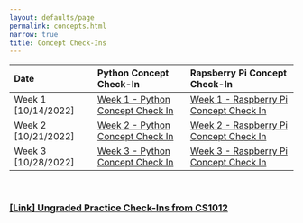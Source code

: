 ```yaml
---
layout: defaults/page
permalink: concepts.html
narrow: true
title: Concept Check-Ins
---
```


<table>
  <thead>
    <tr>
      <th style="text-align: left">Date</th>
      <th style="text-align: left">Python Concept Check-In</th>
      <th style="text-align: left">Rapsberry Pi Concept Check-In</th>
    </tr>
  </thead>
  <tbody>
    <tr>
      <td style="text-align: left"> Week 1 [10/14/2022]</td>
      <td style="text-align: left"> 
      <a href="https://forms.gle/Z6JmgXTLKyAjMqkM6" target="_blank">Week 1 - Python Concept Check In</a>
      </td>
      <td style="text-align: left"> 
      <a href="https://forms.gle/GNDaM686HkTWjMdK7" target="_blank">Week 1 - Raspberry Pi Concept Check In</a>
      </td>
    </tr>
    <tr>
      <td style="text-align: left"> Week 2 [10/21/2022]</td>
      <td style="text-align: left"> 
      <a href="https://forms.gle/VtxHsWs7xzyN87Dg7" target="_blank">Week 2 - Python Concept Check In</a>
      </td>
      <td style="text-align: left"> 
      <a href="https://forms.gle/x2e8Drde1zBMbCa38" target="_blank">Week 2 - Raspberry Pi Concept Check In</a>
      </td>
    </tr>
    <tr>
      <td style="text-align: left"> Week 3 [10/28/2022]</td>
      <td style="text-align: left"> 
      <a href="https://docs.google.com/forms/d/e/1FAIpQLSd0n_zdxy7Wd_a6uliMmv0oIRzt_Y63HmXF_gLPLrQagdL5pQ/viewform?usp=sf_link" target="_blank">Week 3 - Python Concept Check In</a>
      </td>
      <td style="text-align: left"> 
      <a href="https://docs.google.com/forms/d/e/1FAIpQLSd58S0QhXvuOP3rQzOzpIekrVLy83CTvZ90ttZuP64Yo_gQRQ/viewform?usp=sf_link" target="_blank">Week 3 - Raspberry Pi Concept Check In</a>
      </td>
    </tr>
  <!--
    <tr>
      <td style="text-align: left"> Week 4 [11/04/2022]</td>
      <td style="text-align: left"> 
      <a href="" target="_blank">Week 4 - Python Concept Check In</a>
      </td>
      <td style="text-align: left"> 
      <a href="" target="_blank">Week 4 - Raspberry Pi Concept Check In</a>
      </td>
    </tr>
    <tr>
      <td style="text-align: left"> Week 5 [11/11/2022]</td>
      <td style="text-align: left"> 
      <a href="" target="_blank">Week 5 - Python Concept Check In</a>
      </td>
      <td style="text-align: left"> 
      <a href="" target="_blank">Week 5 - Raspberry Pi Concept Check In</a>
      </td>
    </tr>
    <tr>
      <td style="text-align: left"> Week 6 [11/18/2022]</td>
      <td style="text-align: left"> 
      <a href="" target="_blank">Week 6 - Python Concept Check In</a>
      </td>
      <td style="text-align: left"> 
      <a href="" target="_blank">Week 6 - Raspberry Pi Concept Check In</a>
      </td>
    </tr>
    <tr>
      <td style="text-align: left"> Week 7 [11/25/2022]</td>
      <td style="text-align: left"> 
      <a href="" target="_blank">Week 7 - Python Concept Check In</a>
      </td>
      <td style="text-align: left"> 
      <a href="" target="_blank">Week 7 - Raspberry Pi Concept Check In</a>
      </td>
    </tr>
    <tr>
      <td style="text-align: left"> Week 8 [12/05/2022]</td>
      <td style="text-align: left"> 
      <a href="" target="_blank">Week 8 - Python Concept Check In</a>
      </td>
      <td style="text-align: left"> 
      <a href="" target="_blank">Week 8 - Raspberry Pi Concept Check In</a>
      </td>
    </tr>
-->
  </tbody>
</table>

</br>
<h3><a href="{{site.baseurl}}/concepts-practice.html"><b>[Link]</b> Ungraded Practice Check-Ins from CS1012</a></h3>